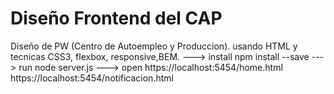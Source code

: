 # Diseño Frontend del CAP
Diseño de PW (Centro de Autoempleo y Produccion). usando HTML y tecnicas CSS3, flexbox, responsive,BEM.
---> install
npm install --save
---> run
node server.js
---> open
https://localhost:5454/home.html
https://localhost:5454/notificacion.html

